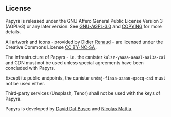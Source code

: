 ## License

Papyrs is released under the GNU Affero General Public License Version 3 (AGPLv3) or any later version. See [GNU-AGPL-3.0](GNU-AGPL-3.0) and [COPYING](COPYING) for more details.

All artwork and icons - provided by [Didier Renaud](https://www.customfuture.com/) - are licensed under the Creative Commons License [CC BY-NC-SA](https://creativecommons.org/licenses/by-nc-sa/4.0/legalcode).

The infrastructure of Papyrs - i.e. the canister `kulzz-yaaaa-aaaal-aai3a-cai` and CDN must not be used unless special agreements have been concluded with Papyrs.

Except its public endpoints, the canister `undmj-fiaaa-aaaan-qaocq-cai` must not be used either.

Third-party services (Unsplash, Tenor) shall not be used with the keys of Papyrs.

Papyrs is developed by [David Dal Busco](mailto:david.dalbusco@outlook.com) and [Nicolas Mattia](mailto:nicolas@nmattia.com).
